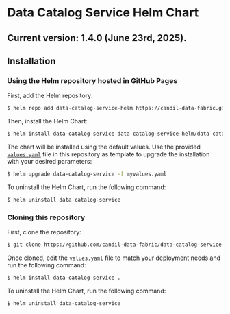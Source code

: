 # Data Catalog Service Helm Chart

## Current version: 1.4.0 (June 23rd, 2025).

## Installation

### Using the Helm repository hosted in GitHub Pages

First, add the Helm repository:

```bash
$ helm repo add data-catalog-service-helm https://candil-data-fabric.github.io/data-catalog-service-helm/
```

Then, install the Helm Chart:

```bash
$ helm install data-catalog-service data-catalog-service-helm/data-catalog-service
```

The chart will be installed using the default values. Use the provided [`values.yaml`](values.yaml) file in this repository as template to upgrade the installation with your desired parameters:

```bash
$ helm upgrade data-catalog-service -f myvalues.yaml
```

To uninstall the Helm Chart, run the following command:

```bash
$ helm uninstall data-catalog-service
```

### Cloning this repository

First, clone the repository:

```bash
$ git clone https://github.com/candil-data-fabric/data-catalog-service-helm.git
```

Once cloned, edit the [`values.yaml`](values.yaml) file to match your deployment needs and run the following command:

```bash
$ helm install data-catalog-service .
```

To uninstall the Helm Chart, run the following command:

```bash
$ helm uninstall data-catalog-service
```
